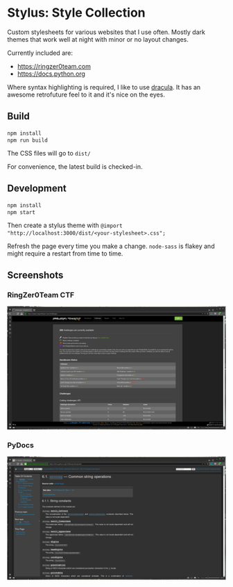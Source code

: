 Stylus: Style Collection
========================

Custom stylesheets for various websites that I use often. Mostly dark themes
that work well at night with minor or no layout changes.


Currently included are:
- https://ringzer0team.com
- https://docs.python.org

Where syntax highlighting is required, I like to use [dracula][1]. It has an
awesome retrofuture feel to it and it's nice on the eyes.

[1]: https://draculatheme.com/

## Build

    npm install
    npm run build

The CSS files will go to `dist/`

For convenience, the latest build is checked-in.


## Development

    npm install
    npm start

Then create a stylus theme with `@import "http://localhost:3000/dist/<your-stylesheet>.css";`

Refresh the page every time you make a change. `node-sass` is flakey and might
require a restart from time to time.

## Screenshots

### RingZer0Team CTF

![RingZer0Team CTF](screenshots/rzt.png)


### PyDocs

![PyDocs](screenshots/pydocs.png)

